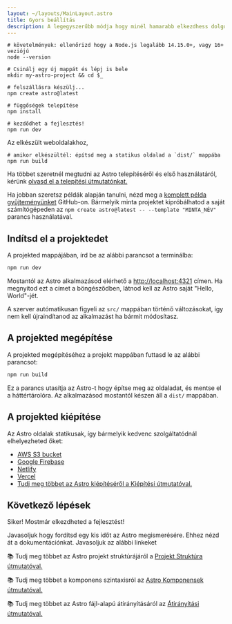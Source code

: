 ```yaml
---
layout: ~/layouts/MainLayout.astro
title: Gyors beállítás
description: A legegyszerűbb módja hogy minél hamarabb elkezdhess dolgozni az Astro-val.
---
```


```shell
# követelmények: ellenőrizd hogy a Node.js legalább 14.15.0+, vagy 16+ veziójú
node --version

# Csinálj egy új mappát és lépj is bele
mkdir my-astro-project && cd $_

# felszállásra készülj...
npm create astro@latest

# függőségek telepítése
npm install

# kezdődhet a fejlesztés!
npm run dev
```

Az elkészült weboldalakhoz,

```shell
# amikor elkészültél: építsd meg a statikus oldalad a `dist/` mappába
npm run build
```

Ha többet szeretnél megtudni az Astro telepítéséről és első használatáról, kérünk [olvasd el a telepítési útmutatónkat.](/hu/installation)

Ha jobban szeretsz példák alapján tanulni, nézd meg a [komplett példa gyűjteményünket](https://github.com/prosopo/captcha/tree/main/examples) GitHub-on. Bármelyik minta projektet kipróbálhatod a saját számítógépeden az `npm create astro@latest -- --template "MINTA_NÉV"` parancs használatával.

## Indítsd el a projektedet

A projekted mappájában, írd be az alábbi parancsot a terminálba:

```bash
npm run dev
```

Mostantól az Astro alkalmazásod elérhető a [http://localhost:4321](http://localhost:4321) címen. Ha megnyitod ezt a címet a böngésződben, látnod kell az Astro saját "Hello, World"-jét.

A szerver autómatikusan figyeli az `src/` mappában történő változásokat, így nem kell újraindítanod az alkalmazást ha bármit módosítasz.

## A projekted megépítése

A projekted megépítéséhez a projekt mappában futtasd le az alábbi parancsot:

```bash
npm run build
```

Ez a parancs utasítja az Astro-t hogy építse meg az oldaladat, és mentse el a háttértárolóra. Az alkalmazásod mostantól készen áll a `dist/` mappában.

## A projekted kiépítése

Az Astro oldalak statikusak, így bármelyik kedvenc szolgáltatódnál elhelyezheted őket:

- [AWS S3 bucket](https://aws.amazon.com/s3/)
- [Google Firebase](https://firebase.google.com/)
- [Netlify](https://www.netlify.com/)
- [Vercel](https://vercel.com/)
- [Tudj meg többet az Astro kiépítéséről a Kiépítési útmutatóval.](/en/guides/deploy)

## Következő lépések

Siker! Mostmár elkezdheted a fejlesztést!

Javasoljuk hogy fordítsd egy kis időt az Astro megismerésére. Ehhez nézd át a dokumentációnkat. Javasoljuk az alábbi linkeket

📚 Tudj meg többet az Astro projekt struktúrájáról a [Projekt Struktúra útmutatóval.](/en/core-concepts/project-structure)

📚 Tudj meg többet a komponens szintaxisról az [Astro Komponensek útmutatóval.](/en/core-concepts/astro-components)

📚 Tudj meg többet az Astro fájl-alapú átirányításáról az [Átirányítási útmutatóval.](/en/core-concepts/astro-pages)
